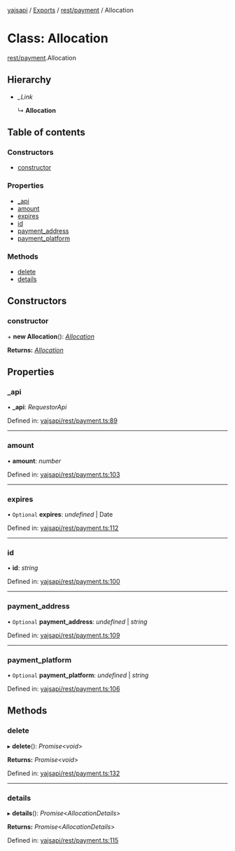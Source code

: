 [yajsapi](../README.md) / [Exports](../modules.md) / [rest/payment](../modules/rest_payment.md) / Allocation

# Class: Allocation

[rest/payment](../modules/rest_payment.md).Allocation

## Hierarchy

* *\_Link*

  ↳ **Allocation**

## Table of contents

### Constructors

- [constructor](rest_payment.allocation.md#constructor)

### Properties

- [\_api](rest_payment.allocation.md#_api)
- [amount](rest_payment.allocation.md#amount)
- [expires](rest_payment.allocation.md#expires)
- [id](rest_payment.allocation.md#id)
- [payment\_address](rest_payment.allocation.md#payment_address)
- [payment\_platform](rest_payment.allocation.md#payment_platform)

### Methods

- [delete](rest_payment.allocation.md#delete)
- [details](rest_payment.allocation.md#details)

## Constructors

### constructor

\+ **new Allocation**(): [*Allocation*](rest_payment.allocation.md)

**Returns:** [*Allocation*](rest_payment.allocation.md)

## Properties

### \_api

• **\_api**: *RequestorApi*

Defined in: [yajsapi/rest/payment.ts:89](https://github.com/golemfactory/yajsapi/blob/289a25a/yajsapi/rest/payment.ts#L89)

___

### amount

• **amount**: *number*

Defined in: [yajsapi/rest/payment.ts:103](https://github.com/golemfactory/yajsapi/blob/289a25a/yajsapi/rest/payment.ts#L103)

___

### expires

• `Optional` **expires**: *undefined* \| Date

Defined in: [yajsapi/rest/payment.ts:112](https://github.com/golemfactory/yajsapi/blob/289a25a/yajsapi/rest/payment.ts#L112)

___

### id

• **id**: *string*

Defined in: [yajsapi/rest/payment.ts:100](https://github.com/golemfactory/yajsapi/blob/289a25a/yajsapi/rest/payment.ts#L100)

___

### payment\_address

• `Optional` **payment\_address**: *undefined* \| *string*

Defined in: [yajsapi/rest/payment.ts:109](https://github.com/golemfactory/yajsapi/blob/289a25a/yajsapi/rest/payment.ts#L109)

___

### payment\_platform

• `Optional` **payment\_platform**: *undefined* \| *string*

Defined in: [yajsapi/rest/payment.ts:106](https://github.com/golemfactory/yajsapi/blob/289a25a/yajsapi/rest/payment.ts#L106)

## Methods

### delete

▸ **delete**(): *Promise*<*void*\>

**Returns:** *Promise*<*void*\>

Defined in: [yajsapi/rest/payment.ts:132](https://github.com/golemfactory/yajsapi/blob/289a25a/yajsapi/rest/payment.ts#L132)

___

### details

▸ **details**(): *Promise*<*AllocationDetails*\>

**Returns:** *Promise*<*AllocationDetails*\>

Defined in: [yajsapi/rest/payment.ts:115](https://github.com/golemfactory/yajsapi/blob/289a25a/yajsapi/rest/payment.ts#L115)
